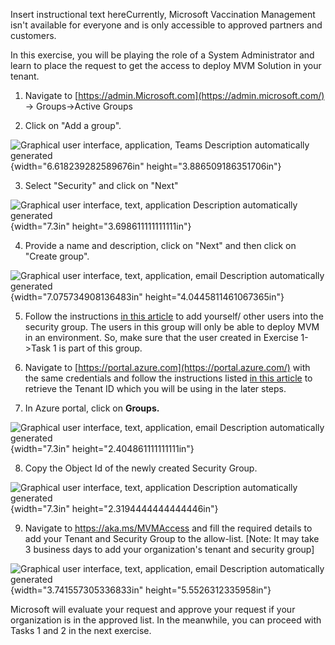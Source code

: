 Insert instructional text hereCurrently, Microsoft Vaccination Management isn't available for everyone and is only accessible to approved partners and customers.

In this exercise, you will be playing the role of a System Administrator and learn to place the request to get the access to deploy MVM Solution in your tenant.

1.  Navigate to [https://admin.Microsoft.com](https://admin.microsoft.com/) -\> Groups-\>Active Groups

2.  Click on "Add a group".

![Graphical user interface, application, Teams Description automatically generated](media/image1.png){width="6.618239282589676in" height="3.886509186351706in"}

3.  Select "Security" and click on "Next"

![Graphical user interface, text, application Description automatically generated](media/image2.png){width="7.3in" height="3.698611111111111in"}

4.  Provide a name and description, click on "Next" and then click on "Create group".

![Graphical user interface, text, application, email Description automatically generated](media/image3.png){width="7.075734908136483in" height="4.0445811461067365in"}

5.  Follow the instructions [in this article](https://docs.microsoft.com/en-us/microsoft-365/admin/create-groups/create-groups?view=o365-worldwide#add-members-to-the-group) to add yourself/ other users into the security group. The users in this group will only be able to deploy MVM in an environment. So, make sure that the user created in Exercise 1-\>Task 1 is part of this group.

6.  Navigate to [https://portal.azure.com](https://portal.azure.com/) with the same credentials and follow the instructions listed [in this article](https://docs.microsoft.com/en-us/azure/active-directory/fundamentals/active-directory-how-to-find-tenant#find-tenant-id-through-the-azure-portal) to retrieve the Tenant ID which you will be using in the later steps.

7.  In Azure portal, click on **Groups.**

![Graphical user interface, text, application, email Description automatically generated](media/image4.png){width="7.3in" height="2.404861111111111in"}

8.  Copy the Object Id of the newly created Security Group.

![Graphical user interface, text, application Description automatically generated](media/image5.png){width="7.3in" height="2.3194444444444446in"}

9.  Navigate to https://aka.ms/MVMAccess and fill the required details to add your Tenant and Security Group to the allow-list. \[Note: It may take 3 business days to add your organization's tenant and security group\]

![Graphical user interface, text, application, email Description automatically generated](media/image6.png){width="3.741557305336833in" height="5.5526312335958in"}

Microsoft will evaluate your request and approve your request if your organization is in the approved list. In the meanwhile, you can proceed with Tasks 1 and 2 in the next exercise.